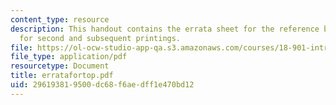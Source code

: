```yaml
---
content_type: resource
description: This handout contains the errata sheet for the reference book "Topology"
  for second and subsequent printings.
file: https://ol-ocw-studio-app-qa.s3.amazonaws.com/courses/18-901-introduction-to-topology-fall-2004/296193819500dc68f6aedff1e470bd12_erratafortop.pdf
file_type: application/pdf
resourcetype: Document
title: erratafortop.pdf
uid: 29619381-9500-dc68-f6ae-dff1e470bd12
---
```

